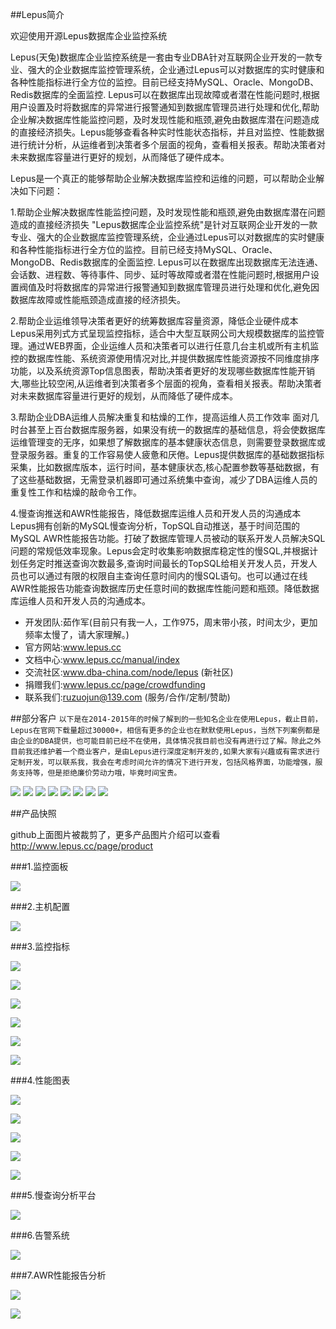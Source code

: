 ##Lepus简介

欢迎使用开源Lepus数据库企业监控系统

Lepus(天兔)数据库企业监控系统是一套由专业DBA针对互联网企业开发的一款专业、强大的企业数据库监控管理系统，企业通过Lepus可以对数据库的实时健康和各种性能指标进行全方位的监控。目前已经支持MySQL、Oracle、MongoDB、Redis数据库的全面监控. Lepus可以在数据库出现故障或者潜在性能问题时,根据用户设置及时将数据库的异常进行报警通知到数据库管理员进行处理和优化,帮助企业解决数据库性能监控问题，及时发现性能和瓶颈,避免由数据库潜在问题造成的直接经济损失。Lepus能够查看各种实时性能状态指标，并且对监控、性能数据进行统计分析，从运维者到决策者多个层面的视角，查看相关报表。帮助决策者对未来数据库容量进行更好的规划，从而降低了硬件成本。

Lepus是一个真正的能够帮助企业解决数据库监控和运维的问题，可以帮助企业解决如下问题：

1.帮助企业解决数据库性能监控问题，及时发现性能和瓶颈,避免由数据库潜在问题造成的直接经济损失
 "Lepus数据库企业监控系统"是针对互联网企业开发的一款专业、强大的企业数据库监控管理系统，企业通过Lepus可以对数据库的实时健康和各种性能指标进行全方位的监控。目前已经支持MySQL、Oracle、MongoDB、Redis数据库的全面监控. Lepus可以在数据库出现数据库无法连通、会话数、进程数、等待事件、同步、延时等故障或者潜在性能问题时,根据用户设置阀值及时将数据库的异常进行报警通知到数据库管理员进行处理和优化,避免因数据库故障或性能瓶颈造成直接的经济损失。

2.帮助企业运维领导决策者更好的统筹数据库容量资源，降低企业硬件成本
Lepus采用列式方式呈现监控指标，适合中大型互联网公司大规模数据库的监控管理。通过WEB界面，企业运维人员和决策者可以进行任意几台主机或所有主机监控的数据库性能、系统资源使用情况对比,并提供数据库性能资源按不同维度排序功能，以及系统资源Top信息图表，帮助决策者更好的发现哪些数据库性能开销大,哪些比较空闲,从运维者到决策者多个层面的视角，查看相关报表。帮助决策者对未来数据库容量进行更好的规划，从而降低了硬件成本。

3.帮助企业DBA运维人员解决重复和枯燥的工作，提高运维人员工作效率
面对几时台甚至上百台数据库服务器，如果没有统一的数据库的基础信息，将会使数据库运维管理变的无序，如果想了解数据库的基本健康状态信息，则需要登录数据库或登录服务器。重复的工作容易使人疲惫和厌倦。Lepus提供数据库的基础数据指标采集，比如数据库版本，运行时间，基本健康状态,核心配置参数等基础数据，有了这些基础数据，无需登录机器即可通过系统集中查询，减少了DBA运维人员的重复性工作和枯燥的敲命令工作。

4.慢查询推送和AWR性能报告，降低数据库运维人员和开发人员的沟通成本
Lepus拥有创新的MySQL慢查询分析，TopSQL自动推送，基于时间范围的MySQL AWR性能报告功能。打破了数据库管理人员被动的联系开发人员解决SQL问题的常规低效率现象。Lepus会定时收集影响数据库稳定性的慢SQL,并根据计划任务定时推送查询次数最多,查询时间最长的TopSQL给相关开发人员，开发人员也可以通过有限的权限自主查询任意时间内的慢SQL语句。也可以通过在线AWR性能报告功能查询数据库历史任意时间的数据库性能问题和瓶颈。降低数据库运维人员和开发人员的沟通成本。


- 开发团队:茹作军(目前只有我一人，工作975，周末带小孩，时间太少，更加频率太慢了，请大家理解。)
- 官方网站:www.lepus.cc
- 文档中心:www.lepus.cc/manual/index
- 交流社区:www.dba-china.com/node/lepus (新社区)
- 捐赠我们:www.lepus.cc/page/crowdfunding
- 联系我们:ruzuojun@139.com (服务/合作/定制/赞助)


##部分客户
`以下是在2014-2015年的时候了解到的一些知名企业在使用Lepus，截止目前，Lepus在官网下载量超过30000+，相信有更多的企业也在默默使用Lepus，当然下列案例都是由企业的DBA提供，也可能目前已经不在使用，具体情况我目前也没有再进行过了解。除此之外目前我还维护着一个商业客户，是由Lepus进行深度定制开发的,如果大家有兴趣或有需求进行定制开发，可以联系我，我会在考虑时间允许的情况下进行开发，包括风格界面，功能增强，服务支持等，但是拒绝廉价劳动力哦，毕竟时间宝贵。`

![](http://www.lepus.cc/themes/default/styles/images/cases_logo/letv.jpg)
![](http://www.lepus.cc/themes/default/styles/images/cases_logo/pinganfang.jpg)
![](http://www.lepus.cc/themes/default/styles/images/cases_logo/feiniu.jpg)
![](http://www.lepus.cc/themes/default/styles/images/cases_logo/ly.jpg)
![](http://www.lepus.cc/themes/default/styles/images/cases_logo/mtime.jpg)
![](http://www.lepus.cc/themes/default/styles/images/cases_logo/mazhan.jpg)
![](http://www.lepus.cc/themes/default/styles/images/cases_logo/365fanyi.jpg)
![](http://www.lepus.cc/themes/default/styles/images/cases_logo/phpok.jpg)

##产品快照

github上面图片被裁剪了，更多产品图片介绍可以查看 http://www.lepus.cc/page/product

###1.监控面板

![](http://www.lepus.cc/themes/default/styles/images/product/lepus_dashboard.jpg)

###2.主机配置

![](http://www.lepus.cc/themes/default/styles/images/product/lepus_mysql_config.jpg)

###3.监控指标

![](http://www.lepus.cc/themes/default/styles/images/product/lepus_mysql_index.jpg)

![](http://www.lepus.cc/themes/default/styles/images/product/lepus_mysql_repl.jpg)

![](http://www.lepus.cc/themes/default/styles/images/product/lepus_mysql_innodb.jpg)

![](http://www.lepus.cc/themes/default/styles/images/product/lepus_mongo_index.jpg)

![](http://www.lepus.cc/themes/default/styles/images/product/lepus_mongo_index.jpg)

![](http://www.lepus.cc/themes/default/styles/images/product/lepus_mongo_indexes.jpg)

###4.性能图表

![](http://www.lepus.cc/themes/default/styles/images/product/lepus_mysql_chart.jpg)

![](http://www.lepus.cc/themes/default/styles/images/product/lepus_mysql_chart2.jpg)

![](http://www.lepus.cc/themes/default/styles/images/product/lepus_mysql_chart3.jpg)

![](http://www.lepus.cc/themes/default/styles/images/product/lepus_oracle_chart1.jpg)

![](http://www.lepus.cc/themes/default/styles/images/product/lepus_oracle_chart2.jpg)

###5.慢查询分析平台

![](http://www.lepus.cc/themes/default/styles/images/product/lepus_mysql_slowquery.jpg)

###6.告警系统

![](http://www.lepus.cc/themes/default/styles/images/product/lepus_alarm.jpg)

###7.AWR性能报告分析

![](http://www.lepus.cc/themes/default/styles/images/product/lepus_mysql_awr.jpg)

![](http://www.lepus.cc/themes/default/styles/images/product/lepus_mysql_awr2.jpg)


